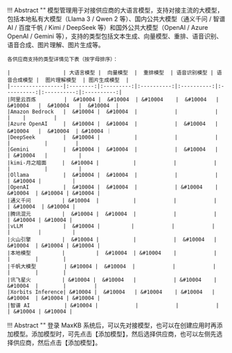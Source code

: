 !!! Abstract ""
    模型管理用于对接供应商的大语言模型，支持对接主流的大模型，包括本地私有大模型（Llama 3 / Qwen 2 等）、国内公共大模型（通义千问 / 智谱 AI / 百度千帆 / Kimi / DeepSeek 等）和国外公共大模型（OpenAI / Azure OpenAI / Gemini 等），支持的类型包括文本生成、向量模型、重排、语音识别、语音合成、图片理解、图片生成等。
    
    各供应商支持的类型详情见下表（按字母排序）：

    |                 | 大语言模型 |  向量模型  |  重排模型  | 语音识别模型 | 语音合成模型 |  图片理解模型  | 图片生成模型  | 
    |-----------------|:--------:|:---------:|:----------:|:----------:|:----------:|:----------:|:----------:|
    |阿里云百炼         |  &#10004 |  &#10004  | &#10004    |  &#10004   | &#10004   |  &#10004   |  &#10004  |        
    |Amazon Bedrock   |  &#10004 |  &#10004  |            |            |           |    |         |
    |Azure OpenAI     |  &#10004 |  &#10004  |            |  &#10004   | &#10004   |  &#10004  | &#10004 ｜
    |DeepSeek         |  &#10004 |           |            |            |           |           |         | 
    |Gemini           |  &#10004 |  &#10004  |            |  &#10004   |           | &#10004   |          |
    |kimi-月之暗面     |  &#10004 |           |            |            |           |           |          |
    |Ollama           |  &#10004 |  &#10004  |            |            |           | &#10004 |          |
    |OpenAI           |  &#10004 |  &#10004  |            | &#10004    |  &#10004  | &#10004 | &#10004 |
    |通义千问          | &#10004  |           |            |            |           | &#10004  | &#10004 |
    |腾讯混元          |  &#10004 |  &#10004  |            |            |           | &#10004 | &#10004 |
    |vLLM             |  &#10004 |          |            |            |           |         |          |
    |火山引擎          |  &#10004 |           |            |  &#10004   |  &#10004  | &#10004 | &#10004 |
    |本地模型          |          |  &#10004  | &#10004    |            |           |        |        |
    |千帆大模型         | &#10004 |  &#10004  |            |            |           |        |        |
    |讯飞星火          | &#10004 |  &#10004   |            | &#10004    |  &#10004  |        |         |
    |Xorbits Inference| &#10004 |  &#10004   | &#10004    | &#10004   |   &#10004  | &#10004 | &#10004 |
    |智谱 AI           | &#10004 |            |            |            |           | &#10004 | &#10004 |

!!! Abstract ""
    登录 MaxKB 系统后，可以先对接模型，也可以在创建应用时再添加模型。添加模型时，可先点击【添加模型】，然后选择供应商，也可以左侧先选择供应商，然后点击【添加模型】。

